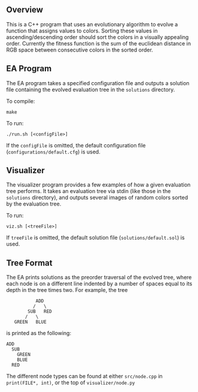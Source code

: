 ## Overview ##

This is a C++ program that uses an evolutionary algorithm to evolve a function that assigns values to colors. Sorting these values in ascending/descending order should sort the colors in a visually appealing order. Currently the fitness function is the sum of the  euclidean distance in RGB space between consecutive colors in the sorted order.

## EA Program ##

The EA program takes a specified configuration file and outputs a solution file containing the evolved evaluation tree in the `solutions` directory.

To compile:

    make

To run:

    ./run.sh [<configFile>]

If the `configFile` is omitted, the default configuration file (`configurations/default.cfg`) is used.

## Visualizer ##

The visualizer program provides a few examples of how a given evaluation tree performs. It takes an evaluation tree via stdin (like those in the `solutions` directory), and outputs several images of random colors sorted by the evaluation tree.

To run:

    viz.sh [<treeFile>]

If `treeFile` is omitted, the default solution file (`solutions/default.sol`) is used.

## Tree Format ##

The EA prints solutions as the preorder traversal of the evolved tree, where each node is on a different line indented by a number of spaces equal to its depth in the tree times two. For example, the tree

               ADD
              /   \
            SUB   RED
           /   \
       GREEN   BLUE

is printed as the following:

    ADD
      SUB
        GREEN
        BLUE
      RED

The different node types can be found at either `src/node.cpp` in `print(FILE*, int)`, or the top of `visualizer/node.py`
